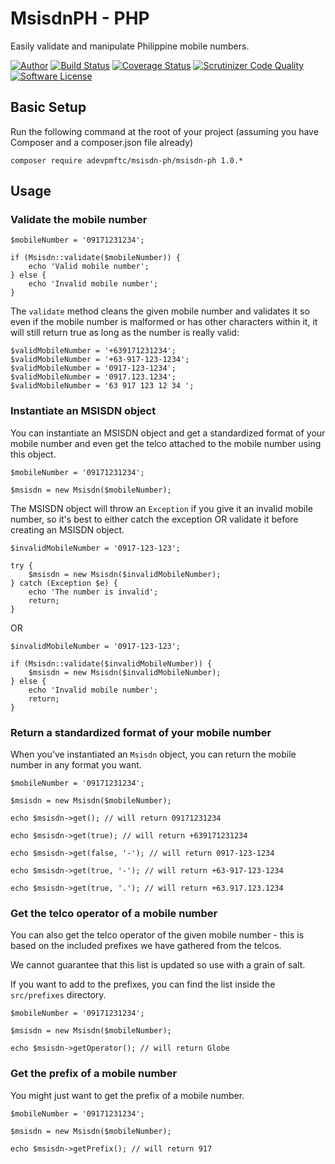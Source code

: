 MsisdnPH - PHP
=====================

Easily validate and manipulate Philippine mobile numbers.

[![Author](http://img.shields.io/badge/author-@chrisbjr-blue.svg?style=flat-square)](https://twitter.com/chrisbjr)
[![Build Status](https://img.shields.io/travis/CoreProc/msisdn-ph-php/master.svg?style=flat-square)](https://travis-ci.org/CoreProc/msisdn-ph-php)
[![Coverage Status](https://img.shields.io/scrutinizer/coverage/g/CoreProc/msisdn-ph-php.svg?style=flat-square)](https://scrutinizer-ci.com/g/CoreProc/msisdn-ph-php/?branch=master)
[![Scrutinizer Code Quality](https://img.shields.io/scrutinizer/g/CoreProc/msisdn-ph-php.svg?style=flat-square)](https://scrutinizer-ci.com/g/CoreProc/msisdn-ph-php/?branch=master)
[![Software License](https://img.shields.io/badge/license-MIT-brightgreen.svg?style=flat-square)](LICENSE)

## Basic Setup

Run the following command at the root of your project (assuming you have Composer and a composer.json file already)

```
composer require adevpmftc/msisdn-ph/msisdn-ph 1.0.*
```

## Usage

### Validate the mobile number

```
$mobileNumber = '09171231234';

if (Msisdn::validate($mobileNumber)) {
    echo 'Valid mobile number';
} else {
    echo 'Invalid mobile number';
}
```

The `validate` method cleans the given mobile number and validates it so even if the mobile number is malformed or has other characters within it, it will still return true as long as the number is really valid:

```
$validMobileNumber = '+639171231234';
$validMobileNumber = '+63-917-123-1234';
$validMobileNumber = '0917-123-1234';
$validMobileNumber = '0917.123.1234';
$validMobileNumber = '63 917 123 12 34 ';
```

### Instantiate an MSISDN object

You can instantiate an MSISDN object and get a standardized format of your mobile number and even get the telco attached to the mobile number using this object.

```
$mobileNumber = '09171231234';

$msisdn = new Msisdn($mobileNumber);
```

The MSISDN object will throw an `Exception` if you give it an invalid mobile number, so it's best to either catch the exception OR validate it before creating an MSISDN object.

```
$invalidMobileNumber = '0917-123-123';

try {
    $msisdn = new Msisdn($invalidMobileNumber);
} catch (Exception $e) {
    echo 'The number is invalid';
    return;
}
```

OR

```
$invalidMobileNumber = '0917-123-123';

if (Msisdn::validate($invalidMobileNumber)) {
    $msisdn = new Msisdn($invalidMobileNumber);
} else {
    echo 'Invalid mobile number';
    return;
}
```


### Return a standardized format of your mobile number

When you've instantiated an `Msisdn` object, you can return the mobile number in any format you want.

```
$mobileNumber = '09171231234';

$msisdn = new Msisdn($mobileNumber);

echo $msisdn->get(); // will return 09171231234

echo $msisdn->get(true); // will return +639171231234

echo $msisdn->get(false, '-'); // will return 0917-123-1234

echo $msisdn->get(true, '-'); // will return +63-917-123-1234

echo $msisdn->get(true, '.'); // will return +63.917.123.1234

```

### Get the telco operator of a mobile number

You can also get the telco operator of the given mobile number - this is based on the included prefixes we have gathered from the telcos.

We cannot guarantee that this list is updated so use with a grain of salt.

If you want to add to the prefixes, you can find the list inside the `src/prefixes` directory.

```
$mobileNumber = '09171231234';

$msisdn = new Msisdn($mobileNumber);

echo $msisdn->getOperator(); // will return Globe

```

### Get the prefix of a mobile number

You might just want to get the prefix of a mobile number.

```
$mobileNumber = '09171231234';

$msisdn = new Msisdn($mobileNumber);

echo $msisdn->getPrefix(); // will return 917

```